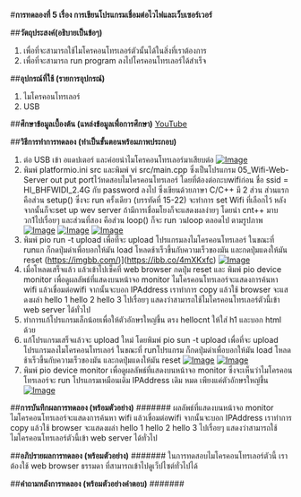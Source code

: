#**การทดลองที่ 5 เรื่อง การเขียนโปรแกรมเชื่อมต่อไวไฟและเว็บเซอร์เวอร์**

##**วัตถุประสงค์(อธิบายเป็นข้อๆ)**
1. เพื่อที่จะสามารถใช้ไมโครคอนโทรเลอร์ตัวนั้นได้ในสิ่งที่เราต้องการ
2. เพื่อที่จะสามารถ run program ลงไปโครคอนโทรเลอร์ได้สำเร็จ

##**อุปกรณ์ที่ใช้ (รายการอุปกรณ์)**
1. ไมโครคอนโทรเลอร์
2. USB

##**ศึกษาข้อมูลเบื้องต้น (แหล่งข้อมูลเพื่อการศึกษา)**
[YouTube](https://www.youtube.com/watch?v=VX-QNQcO-b4)

##**วิธีการทำการทดลอง (ทำเป็นขั้นตอนพร้อมภาพประกอบ)**
1. ต่อ USB เข้า อแดปเตอร์ และค่อยนำไมโครคอนโทรเลอร์มาเสียบต่อ [![Image](https://imgbb.com/)](https://ibb.co/qWCHFqG) 
2. พิมพ์ platformio.ini src และพิมพ์ vi src/main.cpp ซึ่งเป็นโปรแกรม 05_Wifi-Web-Server out put portไว้ทดสอบไมโครคอนโทรเลอร์ โดยที่ต้องต่อกะบwifiก่อน ชื่อ ssid = HI_BHFWIDI_2.4G กับ password ลงไป ซึ่งเขียนด้วยภาษา C/C++ มี 2 ส่วน ส่วนแรก คือส่วน setup() ซึ่งจะ run ครั้งเดียว (บรรทัดที่ 15-22) จะทำการ set Wifi ที่เลือกไว้ หลังจากนั้นก็จะset up wev server ถ้ามีการเชื่อมโยงก็จะแสดงผลง่ายๆ โดยนำ cnt++ มาบวก1ไปเรื่อยๆ และส่วนที่สอง คือส่วน loop() ก็จะ run วนloop ตลอดไป ตามรูปภาพ [![Image](https://imgbb.com/)](https://ibb.co/S0GKMrn) [![Image](https://imgbb.com/)](https://ibb.co/1RfxWrt) [![Image](https://imgbb.com/)](https://ibb.co/BfnRvQt)
3. พิมพ์ pio run -t upload เพื่อที่จะ upload โปรแกรมลงไมโครคอนโทรเลอร์ ในขณะที่ runแก ก็กดปุ่มดำเพื่อบอกให้มัน load โหลดช้าเร็วขึ้นกับความเร็วของมัน และกดปุ่มแดงให้มัน reset (https://imgbb.com/)](https://ibb.co/4mXKxfc) [![Image](https://imgbb.com/)](https://ibb.co/CMZhdZB)
4. เมื่อโหลดเสร็จแล้ว แล้วเข้าไปเซ็คที่ web browser กดปุ่ม reset และ  พิมพ์ pio device monitor เพื่อดูผลลัพธ์ที่แสดงบนหน้าจอ monitor ไมโครคอนโทรเลอร์จะแสดงการค้นหา wifi แล้วเขื่อมต่อwifi จากนั้นจะบอก IPAddress เราทำการ copy แล้วใช้ browser จะแสดงผล่า hello 1 hello 2 hello 3 ไปเรื่อยๆ แสดงว่าสามารถใช้ไมโครคอนโทรเลอร์ตัวนี้เข้า web server ได้ทั่วไป 
5. ทำการแก้โปรแกรมเล็กน้อยเพื่อให้ตัวอักษรใหญ่ขึ้น ตรง hellocnt ให้ใส่ h1 และบอก html ด้วย
6. แก้โปรแกรมเสร็จแล้วจะ upload ใหม่ โดยพิมพ์ pio sun -t upload เพื่อที่จะ upload โปรแกรมลงไมโครคอนโทรเลอร์ ในขณะที่ runโปรแกรม ก็กดปุ่มดำเพื่อบอกให้มัน load โหลดช้าเร็วขึ้นกับความเร็วของมัน และกดปุ่มแดงให้มัน reset [![Image](https://imgbb.com/)](https://ibb.co/4mXKxfc) [![Image](https://imgbb.com/)](https://ibb.co/CMZhdZB)
7. พิมพ์ pio device monitor เพื่อดูผลลัพธ์ที่แสดงบนหน้าจอ monitor ซึ่งจะเห็นว่าไมโครคอนโทรเลอร์จะ run โปรแกรมเหมือนเดิม IPAddress เดิม หมด เพียงแค่ตัวอักษรใหญ่ขึ้น [![Image](https://imgbb.com/)](https://ibb.co/6XxZFPn)

##**การบันทึกผลการทดลอง (พร้อมตัวอย่าง)**
####### ผลลัพธ์ที่แสดงบนหน้าจอ monitor ไมโครคอนโทรเลอร์จะแสดงการค้นหา wifi แล้วเขื่อมต่อwifi จากนั้นจะบอก IPAddress เราทำการ copy แล้วใช้ browser จะแสดงผล่า hello 1 hello 2 hello 3 ไปเรื่อยๆ แสดงว่าสามารถใช้ไมโครคอนโทรเลอร์ตัวนี้เข้า web server ได้ทั่วไป 

##**อภิปรายผลการทดลอง (พร้อมตัวอย่าง)**
####### ในการทดสอบไมโครคอนโทรเลอร์ตัวนี้ เราต้องใช้ web browser ธรรมดา ที่สามารถเข้าไปดูเว็ปไซต์ทั่วไปได้  

##**คำถามหลังการทดลอง (พร้อมตัวอย่างคำตอบ)**
#######
